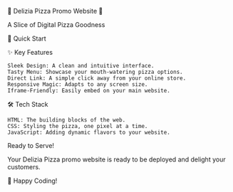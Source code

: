 🍕 Delizia Pizza Promo Website 🍕

A Slice of Digital Pizza Goodness

🚀 Quick Start 

✨ Key Features

    Sleek Design: A clean and intuitive interface.
    Tasty Menu: Showcase your mouth-watering pizza options.
    Direct Link: A simple click away from your online store.
    Responsive Magic: Adapts to any screen size.
    Iframe-Friendly: Easily embed on your main website.

🛠️ Tech Stack

    HTML: The building blocks of the web.
    CSS: Styling the pizza, one pixel at a time.
    JavaScript: Adding dynamic flavors to your website.

Ready to Serve!

Your Delizia Pizza promo website is ready to be deployed and delight your customers.

🚀 Happy Coding!
